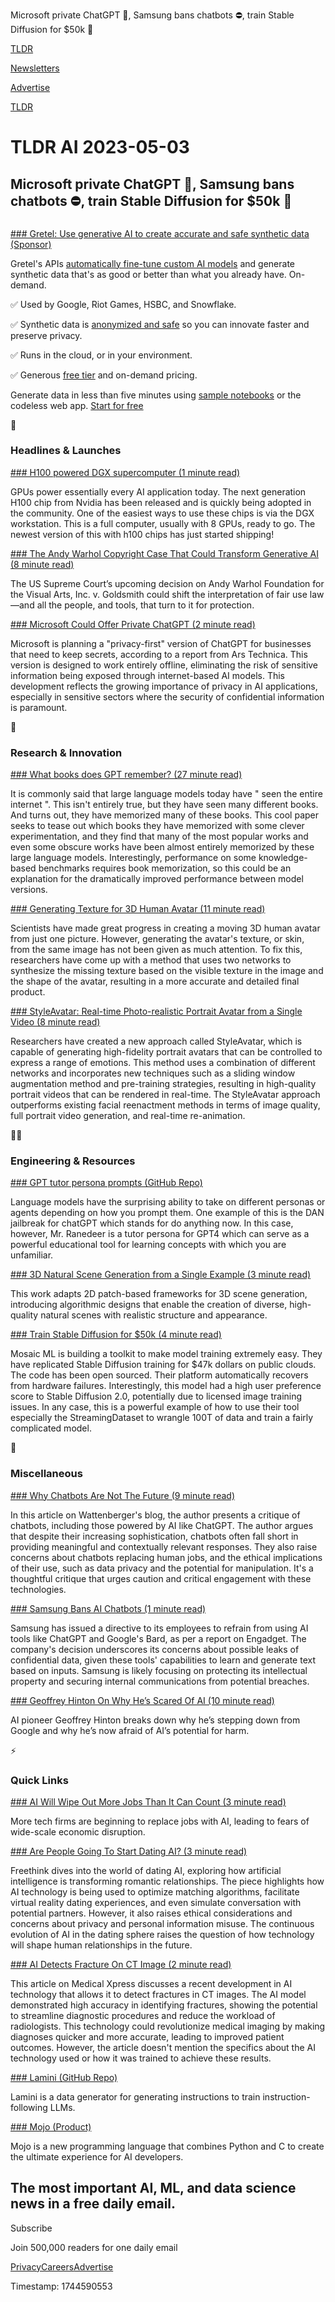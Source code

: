 Microsoft private ChatGPT 🙈, Samsung bans chatbots ⛔, train Stable Diffusion for $50k 🤑

[TLDR](/)

[Newsletters](/newsletters)

[Advertise](https://advertise.tldr.tech/)

[TLDR](/)

# TLDR AI 2023-05-03

## Microsoft private ChatGPT 🙈, Samsung bans chatbots ⛔, train Stable Diffusion for $50k 🤑

### 

[### Gretel: Use generative AI to create accurate and safe synthetic data (Sponsor)](https://gretel.ai/?utm_source=tldr&amp;utm_medium=newsletter-sponsorship&amp;utm_campaign=tldr-20230503)

Gretel's APIs [automatically fine-tune custom AI models](https://gretel.ai/?utm_source=tldr&utm_medium=newsletter-sponsorship&utm_campaign=tldr-20230503) and generate synthetic data that's as good or better than what you already have. On-demand.

✅ Used by Google, Riot Games, HSBC, and Snowflake.

✅ Synthetic data is [anonymized and safe](https://gretel.ai/?utm_source=tldr&utm_medium=newsletter-sponsorship&utm_campaign=tldr-20230503) so you can innovate faster and preserve privacy.

✅ Runs in the cloud, or in your environment.

✅ Generous [free tier](https://gretel.ai/?utm_source=tldr&utm_medium=newsletter-sponsorship&utm_campaign=tldr-20230503) and on-demand pricing.

Generate data in less than five minutes using [sample notebooks](https://gretel.ai/?utm_source=tldr&utm_medium=newsletter-sponsorship&utm_campaign=tldr-20230503) or the codeless web app. [Start for free](https://gretel.ai/?utm_source=tldr&utm_medium=newsletter-sponsorship&utm_campaign=tldr-20230503)

🚀

### Headlines & Launches

[### H100 powered DGX supercomputer (1 minute read)](https://blogs.nvidia.com/blog/2023/05/01/dgx-h100-systems-shipping/?utm_source=tldrai)

GPUs power essentially every AI application today. The next generation H100 chip from Nvidia has been released and is quickly being adopted in the community. One of the easiest ways to use these chips is via the DGX workstation. This is a full computer, usually with 8 GPUs, ready to go. The newest version of this with h100 chips has just started shipping!

[### The Andy Warhol Copyright Case That Could Transform Generative AI (8 minute read)](https://archive.ph/oDwLG?utm_source=tldrai)

The US Supreme Court’s upcoming decision on Andy Warhol Foundation for the Visual Arts, Inc. v. Goldsmith could shift the interpretation of fair use law—and all the people, and tools, that turn to it for protection.

[### Microsoft Could Offer Private ChatGPT (2 minute read)](https://arstechnica.com/information-technology/2023/05/report-microsoft-plans-privacy-first-chatgpt-for-businesses-with-secrets-to-keep/?utm_source=tldrai)

Microsoft is planning a "privacy-first" version of ChatGPT for businesses that need to keep secrets, according to a report from Ars Technica. This version is designed to work entirely offline, eliminating the risk of sensitive information being exposed through internet-based AI models. This development reflects the growing importance of privacy in AI applications, especially in sensitive sectors where the security of confidential information is paramount.

🧠

### Research & Innovation

[### What books does GPT remember? (27 minute read)](https://arxiv.org/abs/2305.00118?utm_source=tldrai)

It is commonly said that large language models today have " seen the entire internet ". This isn't entirely true, but they have seen many different books. And turns out, they have memorized many of these books. This cool paper seeks to tease out which books they have memorized with some clever experimentation, and they find that many of the most popular works and even some obscure works have been almost entirely memorized by these large language models. Interestingly, performance on some knowledge-based benchmarks requires book memorization, so this could be an explanation for the dramatically improved performance between model versions.

[### Generating Texture for 3D Human Avatar (11 minute read)](https://arxiv.org/abs/2305.00936?utm_source=tldrai)

Scientists have made great progress in creating a moving 3D human avatar from just one picture. However, generating the avatar's texture, or skin, from the same image has not been given as much attention. To fix this, researchers have come up with a method that uses two networks to synthesize the missing texture based on the visible texture in the image and the shape of the avatar, resulting in a more accurate and detailed final product.

[### StyleAvatar: Real-time Photo-realistic Portrait Avatar from a Single Video (8 minute read)](https://arxiv.org/abs/2305.00942?utm_source=tldrai)

Researchers have created a new approach called StyleAvatar, which is capable of generating high-fidelity portrait avatars that can be controlled to express a range of emotions. This method uses a combination of different networks and incorporates new techniques such as a sliding window augmentation method and pre-training strategies, resulting in high-quality portrait videos that can be rendered in real-time. The StyleAvatar approach outperforms existing facial reenactment methods in terms of image quality, full portrait video generation, and real-time re-animation.

👨‍💻

### Engineering & Resources

[### GPT tutor persona prompts (GitHub Repo)](https://github.com/JushBJJ/Mr.-Ranedeer-AI-Tutor?utm_source=tldrai)

Language models have the surprising ability to take on different personas or agents depending on how you prompt them. One example of this is the DAN jailbreak for chatGPT which stands for do anything now. In this case, however, Mr. Ranedeer is a tutor persona for GPT4 which can serve as a powerful educational tool for learning concepts with which you are unfamiliar.

[### 3D Natural Scene Generation from a Single Example (3 minute read)](http://weiyuli.xyz/Sin3DGen/?utm_source=tldrai)

This work adapts 2D patch-based frameworks for 3D scene generation, introducing algorithmic designs that enable the creation of diverse, high-quality natural scenes with realistic structure and appearance.

[### Train Stable Diffusion for $50k (4 minute read)](https://www.mosaicml.com/blog/training-stable-diffusion-from-scratch-part-2?utm_source=tldrai)

Mosaic ML is building a toolkit to make model training extremely easy. They have replicated Stable Diffusion training for $47k dollars on public clouds. The code has been open sourced. Their platform automatically recovers from hardware failures. Interestingly, this model had a high user preference score to Stable Diffusion 2.0, potentially due to licensed image training issues. In any case, this is a powerful example of how to use their tool especially the StreamingDataset to wrangle 100T of data and train a fairly complicated model.

🎁

### Miscellaneous

[### Why Chatbots Are Not The Future (9 minute read)](https://wattenberger.com/thoughts/boo-chatbots?utm_source=tldrai)

In this article on Wattenberger's blog, the author presents a critique of chatbots, including those powered by AI like ChatGPT. The author argues that despite their increasing sophistication, chatbots often fall short in providing meaningful and contextually relevant responses. They also raise concerns about chatbots replacing human jobs, and the ethical implications of their use, such as data privacy and the potential for manipulation. It's a thoughtful critique that urges caution and critical engagement with these technologies.

[### Samsung Bans AI Chatbots (1 minute read)](https://www.engadget.com/samsung-tells-employees-not-to-use-ai-tools-like-chatgpt-and-google-bard-114004180.html?utm_source=tldrai)

Samsung has issued a directive to its employees to refrain from using AI tools like ChatGPT and Google's Bard, as per a report on Engadget. The company's decision underscores its concerns about possible leaks of confidential data, given these tools' capabilities to learn and generate text based on inputs. Samsung is likely focusing on protecting its intellectual property and securing internal communications from potential breaches.

[### Geoffrey Hinton On Why He’s Scared Of AI (10 minute read)](https://archive.ph/Kstex?utm_source=tldrai)

AI pioneer Geoffrey Hinton breaks down why he’s stepping down from Google and why he’s now afraid of AI’s potential for harm.

⚡️

### Quick Links

[### AI Will Wipe Out More Jobs Than It Can Count (3 minute read)](https://archive.ph/FVg60?utm_source=tldrai)

More tech firms are beginning to replace jobs with AI, leading to fears of wide-scale economic disruption.

[### Are People Going To Start Dating AI? (3 minute read)](https://www.freethink.com/robots-ai/dating-ai?utm_source=tldrai)

Freethink dives into the world of dating AI, exploring how artificial intelligence is transforming romantic relationships. The piece highlights how AI technology is being used to optimize matching algorithms, facilitate virtual reality dating experiences, and even simulate conversation with potential partners. However, it also raises ethical considerations and concerns about privacy and personal information misuse. The continuous evolution of AI in the dating sphere raises the question of how technology will shape human relationships in the future.

[### AI Detects Fracture On CT Image (2 minute read)](https://medicalxpress.com/news/2023-05-artificial-intelligence-fractures-ct-images.html?utm_source=tldrai)

This article on Medical Xpress discusses a recent development in AI technology that allows it to detect fractures in CT images. The AI model demonstrated high accuracy in identifying fractures, showing the potential to streamline diagnostic procedures and reduce the workload of radiologists. This technology could revolutionize medical imaging by making diagnoses quicker and more accurate, leading to improved patient outcomes. However, the article doesn't mention the specifics about the AI technology used or how it was trained to achieve these results.

[### Lamini (GitHub Repo)](https://github.com/lamini-ai/lamini?utm_source=tldrai)

Lamini is a data generator for generating instructions to train instruction-following LLMs.

[### Mojo (Product)](https://www.modular.com/mojo?utm_source=tldrai)

Mojo is a new programming language that combines Python and C to create the ultimate experience for AI developers.

## The most important AI, ML, and data science news in a free daily email.

Subscribe

Join 500,000 readers for one daily email

[Privacy](/privacy)[Careers](https://jobs.ashbyhq.com/tldr.tech)[Advertise](/ai/advertise)

Timestamp: 1744590553